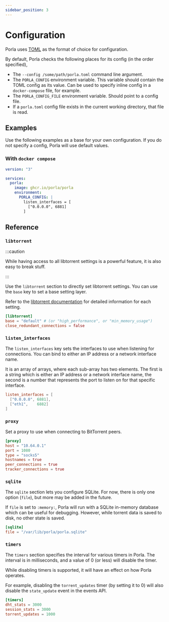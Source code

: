 ```yaml
---
sidebar_position: 3
---
```


# Configuration

Porla uses [TOML](https://toml.io/en/) as the format of choice for configuration.

By default, Porla checks the following places for its config (in the order
specified),

 * The `--config /some/path/porla.toml` command line argument.
 * The `PORLA_CONFIG` environment variable. This variable should contain the TOML
   config as its value. Can be used to specify inline config in a `docker-compose`
   file, for example.
 * The `PORLA_CONFIG_FILE` environment variable. Should point to a config file.
 * If a `porla.toml` config file exists in the current working directory, that file
   is read.

## Examples

Use the following examples as a base for your own configuration. If you do not specify
a config, Porla will use default values.

### With `docker compose`

```yaml
version: "3"

services:
  porla:
    image: ghcr.io/porla/porla
    environment:
      PORLA_CONFIG: |
        listen_interfaces = [
          ["0.0.0.0", 6881]
        ]
```

## Reference

### `libtorrent`

:::caution

While having access to all libtorrent settings is a powerful feature, it is
also easy to break stuff.

:::

Use the `libtorrent` section to directly set libtorrent settings. You can use
the `base` key to set a base setting layer.

Refer to the [libtorrent documentation](http://libtorrent.org/reference-Settings.html#settings_pack)
for detailed information for each setting.

```toml
[libtorrent]
base = "default" # (or "high_performance", or "min_memory_usage")
close_redundant_connections = false
```

### `listen_interfaces`

The `listen_interfaces` key sets the interfaces to use when listening for
connections. You can bind to either an IP address or a network interface name.

It is an array of arrays, where each sub-array has two elements. The first is
a string which is either an IP address or a network interface name, the second
is a number that represents the port to listen on for that specific interface.

```toml
listen_interfaces = [
  ["0.0.0.0", 6881],
  ["eth1",    6882]
]
```

### `proxy`

Set a proxy to use when connecting to BitTorrent peers.

```toml
[proxy]
host = "10.64.0.1"
port = 1080
type = "socks5"
hostnames = true
peer_connections = true
tracker_connections = true
```

### `sqlite`

The `sqlite` section lets you configure SQLite. For now, there is only one option
(`file`), but more may be added in the future.

If `file` is set to `:memory:`, Porla will run with a SQLite in-memory database
which can be useful for debugging. However, while torrent data is saved to disk,
no other state is saved.

```toml
[sqlite]
file = "/var/lib/porla/porla.sqlite"
```

### `timers`

The `timers` section specifies the interval for various timers in Porla. The
interval is in milliseconds, and a value of 0 (or less) will disable the timer.

While disabling timers is supported, it will have an effect on how Porla operates.

For example, disabling the `torrent_updates` timer (by setting it to 0) will
also disable the `state_update` event in the events API.

```toml
[timers]
dht_stats = 3000
session_stats = 3000
torrent_updates = 1000
```
